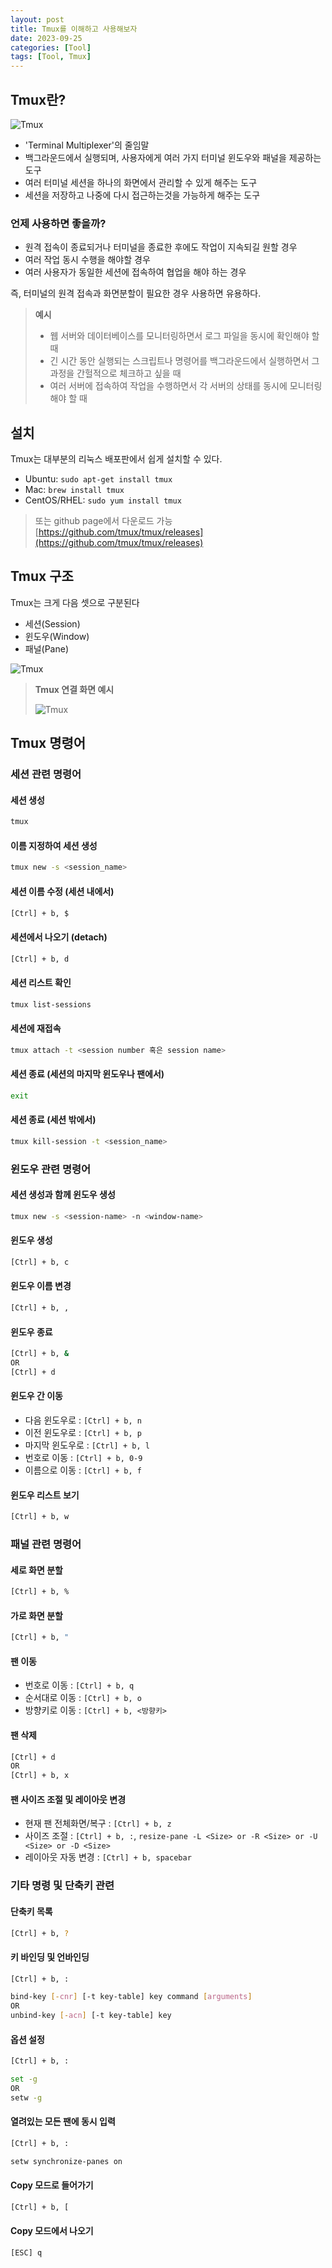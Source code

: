 ```yaml
---
layout: post
title: Tmux를 이해하고 사용해보자
date: 2023-09-25
categories: [Tool]
tags: [Tool, Tmux]
---
```


## Tmux란?

![Tmux](/assets/img/2023-09-25-Tmux/2023-09-25-14-25-01.gif)

- 'Terminal Multiplexer'의 줄임말
- 백그라운드에서 실행되며, 사용자에게 여러 가지 터미널 윈도우와 패널을 제공하는 도구
- 여러 터미널 세션을 하나의 화면에서 관리할 수 있게 해주는 도구
- 세션을 저장하고 나중에 다시 접근하는것을 가능하게 해주는 도구

### 언제 사용하면 좋을까?

- 원격 접속이 종료되거나 터미널을 종료한 후에도 작업이 지속되길 원할 경우
- 여러 작업 동시 수행을 해야할 경우
- 여러 사용자가 동일한 세션에 접속하여 협업을 해야 하는 경우

즉, 터미널의 원격 접속과 화면분할이 필요한 경우 사용하면 유용하다.

> **예시**
>
> - 웹 서버와 데이터베이스를 모니터링하면서 로그 파일을 동시에 확인해야 할 때
> - 긴 시간 동안 실행되는 스크립트나 명령어를 백그라운드에서 실행하면서 그 과정을 간헐적으로 체크하고 싶을 때
> - 여러 서버에 접속하여 작업을 수행하면서 각 서버의 상태를 동시에 모니터링해야 할 때

## 설치

Tmux는 대부분의 리눅스 배포판에서 쉽게 설치할 수 있다.

- Ubuntu: `sudo apt-get install tmux`
- Mac: `brew install tmux`
- CentOS/RHEL: `sudo yum install tmux`

> 또는 github page에서 다운로드 가능
> [https://github.com/tmux/tmux/releases](https://github.com/tmux/tmux/releases)

## Tmux 구조

Tmux는 크게 다음 셋으로 구분된다

- 세션(Session)
- 윈도우(Window)
- 패널(Pane)

![Tmux](/assets/img/2023-09-25-Tmux/2023-09-25-14-25-31.png)

> **Tmux 연결 화면 예시**
>
> ![Tmux](/assets/img/2023-09-25-Tmux/2023-09-25-14-25-56.png)

## Tmux 명령어

### **세션 관련 명령어**

#### 세션 생성

```bash
tmux
```

#### 이름 지정하여 세션 생성

```bash
tmux new -s <session_name>
```

#### 세션 이름 수정 (세션 내에서)

```bash
[Ctrl] + b, $
```

#### 세션에서 나오기 (detach)

```bash
[Ctrl] + b, d
```

#### 세션 리스트 확인

```bash
tmux list-sessions
```

#### 세션에 재접속

```bash
tmux attach -t <session number 혹은 session name>
```

#### 세션 종료 (세션의 마지막 윈도우나 팬에서)

```bash
exit
```

#### 세션 종료 (세션 밖에서)

```bash
tmux kill-session -t <session_name>
```

### **윈도우 관련 명령어**

#### 세션 생성과 함께 윈도우 생성

```bash
tmux new -s <session-name> -n <window-name>
```

#### 윈도우 생성

```bash
[Ctrl] + b, c
```

#### 윈도우 이름 변경

```bash
[Ctrl] + b, ,
```

#### 윈도우 종료

```bash
[Ctrl] + b, &
OR
[Ctrl] + d
```

#### 윈도우 간 이동

- 다음 윈도우로 : `[Ctrl] + b, n`
- 이전 윈도우로 : `[Ctrl] + b, p`
- 마지막 윈도우로 : `[Ctrl] + b, l`
- 번호로 이동 : `[Ctrl] + b, 0-9`
- 이름으로 이동 : `[Ctrl] + b, f`

#### 윈도우 리스트 보기

```bash
[Ctrl] + b, w
```

### **패널 관련 명령어**

#### 세로 화면 분할

```bash
[Ctrl] + b, %
```

#### 가로 화면 분할

```bash
[Ctrl] + b, "
```

#### 팬 이동

- 번호로 이동 : `[Ctrl] + b, q`
- 순서대로 이동 : `[Ctrl] + b, o`
- 방향키로 이동 : `[Ctrl] + b, <방향키>`

#### 팬 삭제

```bash
[Ctrl] + d
OR
[Ctrl] + b, x
```

#### 팬 사이즈 조절 및 레이아웃 변경

- 현재 팬 전체화면/복구 : `[Ctrl] + b, z`
- 사이즈 조절 : `[Ctrl] + b, :`, `resize-pane -L <Size> or -R <Size> or -U <Size> or -D <Size>`
- 레이아웃 자동 변경 : `[Ctrl] + b, spacebar`

### **기타 명령 및 단축키 관련**

#### 단축키 목록

```bash
[Ctrl] + b, ?
```

#### 키 바인딩 및 언바인딩

```bash
[Ctrl] + b, :
```

```bash
bind-key [-cnr] [-t key-table] key command [arguments]
OR
unbind-key [-acn] [-t key-table] key
```

#### 옵션 설정

```bash
[Ctrl] + b, :
```

```bash
set -g
OR
setw -g
```

#### 열려있는 모든 팬에 동시 입력

```bash
[Ctrl] + b, :
```

```bash
setw synchronize-panes on
```

#### Copy 모드로 들어가기

```bash
[Ctrl] + b, [
```

#### Copy 모드에서 나오기

```bash
[ESC] q
```
